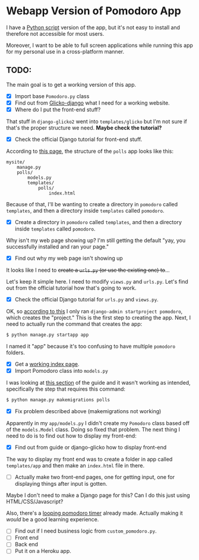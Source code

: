 # Webapp Version of Pomodoro App

I have a [Python script](https://github.com/bliutwo/pomodoro/) version of the app, but it's not easy to install and therefore not accessible for most users. 

Moreover, I want to be able to full screen applications while running this app for my personal use in a cross-platform manner.

## TODO:

The main goal is to get a working version of this app.

- [x] Import base `Pomodoro.py` class
- [x] Find out from [Glicko-django](https://github.com/bliutwo/django-glicko2) what I need for a working website.
- [x] Where do I put the front-end stuff?

That stuff in `django-glicko2` went into `templates/glicko` but I'm not sure if that's the proper structure we need. **Maybe check the tutorial?**

- [x] Check the official Django tutorial for front-end stuff.
      
According to [this page](https://docs.djangoproject.com/en/3.0/intro/reusable-apps/#reusability-matters), the structure of the `polls` app looks like this:

```
mysite/
    manage.py
    polls/
        models.py
        templates/
            polls/
                index.html 
```

Because of that, I'll be wanting to create a directory in `pomodoro` called `templates`, and then a directory inside `templates` called `pomodoro`.

- [x] Create a directory in `pomodoro` called `templates`, and then a directory inside `templates` called `pomodoro`.

Why isn't my web page showing up? I'm still getting the default "yay, you successfully installed and ran your page."

- [x] Find out why my web page isn't showing up

It looks like I need to ~~create a `urls.py` (or use the existing one) to~~...

Let's keep it simple here. I need to modify `views.py` and `urls.py`. Let's find out from the official tutorial how that's going to work.

- [x] Check the official Django tutorial for `urls.py` and `views.py`.

OK, so [according to this](https://docs.djangoproject.com/en/3.0/intro/tutorial01/#write-your-first-view) I only ran `django-admin startproject pomodoro`, which creates the "project." This is the first step to creating the app. Next, I need to actually run the command that creates the app:

```bash
$ python manage.py startapp app
```

I named it "app" because it's too confusing to have multiple `pomodoro` folders.

- [x] Get a [working index page](http://127.0.0.1:8001/app/).
- [x] Import Pomodoro class into `models.py`

I was looking at [this section](https://docs.djangoproject.com/en/3.0/intro/tutorial02/) of the guide and it wasn't working as intended, specifically the step that requires this command:

```bash
$ python manage.py makemigrations polls
```

- [x] Fix problem described above (makemigrations not working)

Apparently in my `app/models.py` I didn't create my `Pomodoro` class based off of the `models.Model` class. Doing so fixed that problem. The next thing I need to do is to find out how to display my front-end:

- [x] Find out from guide or django-glicko how to display front-end

The way to display my front end was to create a folder in app called `templates/app` and then make an `index.html` file in there.

- [ ] Actually make two front-end pages, one for getting input, one for displaying things after input is gotten.

Maybe I don't need to make a Django page for this? Can I do this just using HTML/CSS/Javascript?

Also, there's a [looping pomodoro timer](https://www.tomatotimers.com/) already made. Actually making it *would* be a good learning experience.

- [ ] Find out if I need business logic from `custom_pomodoro.py`.
- [ ] Front end
- [ ] Back end
- [ ] Put it on a Heroku app.
